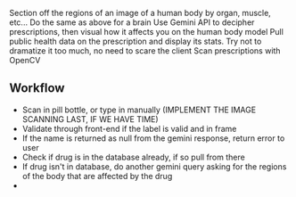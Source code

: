Section off the regions of an image of a human body by organ, muscle, etc...
Do the same as above for a brain
Use Gemini API to decipher prescriptions, then visual how it affects you on the human body model
Pull public health data on the prescription and display its stats. Try not to dramatize it too much, no need to scare the client
Scan prescriptions with OpenCV




## Workflow
- Scan in pill bottle, or type in manually (IMPLEMENT THE IMAGE SCANNING LAST, IF WE HAVE TIME)
- Validate through front-end if the label is valid and in frame
- If the name is returned as null from the gemini response, return error to user
- Check if drug is in the database already, if so pull from there
- If drug isn't in database, do another gemini query asking for the regions of the body that are affected by the drug
- 